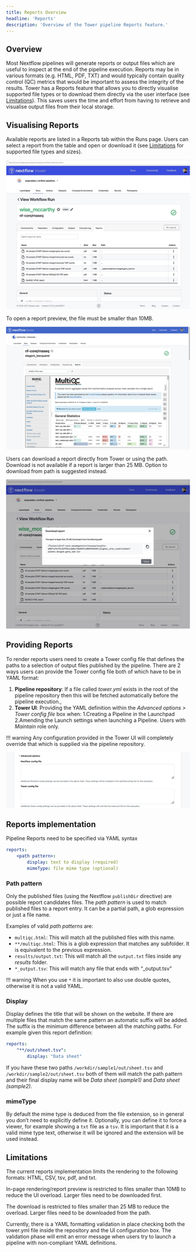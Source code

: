```yaml
---
title: Reports Overview
headline: 'Reports'
description: 'Overview of the Tower pipeline Reports feature.'
---
```


## Overview

Most Nextflow pipelines will generate reports or output files which are useful to inspect at the end of the pipeline execution. Reports may be in various formats (e.g. HTML, PDF, TXT) and would typically contain quality control (QC) metrics that would be important to assess the integrity of the results. Tower has a Reports feature that allows you to directly visualise supported file types or to download them directly via the user interface (see [Limitations](#limitations)). This saves users the time and effort from having to retrieve and visualise output files from their local storage.
## Visualising Reports

Available reports are listed in a Reports tab within the Runs page. Users can select a report from the table and open or download it (see [Limitations](#limitations) for supported file types and sizes).

![](_images/reports_index.png)

To open a report preview, the file must be smaller than 10MB.

![](_images/reports_rendering.png)

Users can download a report directly from Tower or using the path. Download is not available if a report is larger than 25 MB. Option to download from path is suggested instead. 

![](_images/reports_download.png)


## Providing Reports

To render reports users need to create a Tower config file that defines the paths to a selection of output files published by the pipeline. There are 2 ways users can provide the Tower config file both of which have to be in YAML format:

1. **Pipeline repository**: If a file called *tower.yml* exists in the root of the pipeline repository then this will be fetched automatically before the pipeline execution.,
2. **Tower UI**: Providing the YAML definition within the *Advanced options > Tower config file* box when:
  1.Creating a Pipeline in the Launchpad
  2.Amending the Launch settings when launching a Pipeline. Users with *Maintain* role only.

!!! warning 
    Any configuration provided in the Tower UI will completely override that which is supplied via the pipeline repository.

![](_images/reports_config_box.png)

## Reports implementation

Pipeline Reports need to be specified via YAML syntax

``` yaml
reports:
    <path pattern>:
        display: text to display (required)
        mimeType: file mime type (optional) 
```
### Path pattern
Only the published files (using the Nextflow `publishDir` directive) are possible report candidates files. The *path pattern* is used to match published files to a report entry. It can be a partial path, a glob expression or just a file name. 

Examples of valid *path patterns* are: 

- `multiqc.html`: This will match all the published files with this name.
- `**/multiqc.html`: This is a glob expression that matches any subfolder. It is equivalent to the previous expression.
- `results/output.txt`: This will match all the `output.txt` files inside any *results* folder. 
- `*_output.tsv`: This will match any file that ends with “_output.tsv”

!!! warning
    When you use `*` it is important to also use double quotes, otherwise it is not a valid YAML.

### Display
Display defines the title that will be shown on the website. If there are multiple files that match the same pattern an automatic suffix will be added.
The suffix is the minimum difference between all the matching paths. For example given this report definition:

``` yaml
reports:
    "**/out/sheet.tsv":
        display: "Data sheet"
```

If you have these two paths `/workdir/sample1/out/sheet.tsv` and `/workdir/sample2/out/sheet.tsv` both of them will match the path pattern and their final display name will be *Data sheet (sample1)* and *Data sheet (sample2)*.

### mimeType
By default the mime type is deduced from the file extension, so in general you don’t need to explicitly define it. Optionally, you can define it to force a viewer, for example showing a `txt` file as a `tsv`. It is important that it is a valid mime type text, otherwise it will be ignored and the extension will be used instead.

## Limitations

The current reports implementation limits the rendering to the following formats: HTML, CSV, tsv, pdf, and txt. 

In-page rendering/report preview is restricted to files smaller than 10MB to reduce the UI overload. Larger files need to be downloaded first. 

The download is restricted to files smaller than 25 MB to reduce the overload. Larger files need to be downloaded from the path.

Currently, there is a YAML formatting validation in place checking both the tower.yml file inside the repository and the UI configuration box. The validation phase will emit an error message when users try to launch a pipeline with non-compliant YAML definitions.
